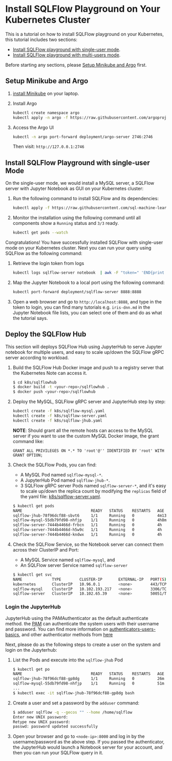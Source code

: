 # Install SQLFlow Playground on Your Kubernetes Cluster

This is a tutorial on how to install SQLFlow playground on your Kubernetes, this tutorial includes two sections:

- [Install SQLFlow playground with single-user mode](#install-sqlflow-with-single-user).
- [Install SQLFlow playground with multi-users mode](#install-sqlflow-with-multi-users).

Before starting any sections, please [Setup Minikube and Argo](#setup-minikube-and-argo) first.

## Setup Minikube and Argo

1. [install Minikube](https://kubernetes.io/docs/tasks/tools/install-minikube/) on your laptop.
1. Install Argo

    ``` bash
    kubectl create namespace argo
    kubectl apply -n argo -f https://raw.githubusercontent.com/argoproj/argo/v2.7.7/manifests/install.yaml
    ```

1. Access the Argo UI

    ``` bash
    kubectl -n argo port-forward deployment/argo-server 2746:2746
    ```

    Then visit: `http://127.0.0.1:2746`

## Install SQLFlow Playground with single-user Mode

On the single-user mode, we would install a MySQL server, a SQLFlow server with Jupyter Notebook as GUI on your Kubernetes cluster:

1. Run the following command to install SQLFlow and its dependencies:

    ``` bash
    kubectl apply -f https://raw.githubusercontent.com/sql-machine-learning/sqlflow/develop/doc/run/k8s/install-sqlflow.yaml
    ```

1. Monitor the installation using the following command until all components show a `Running` status and `3/3` ready.

    ``` bash
    kubectl get pods --watch
    ```

Congratulations! You have successfully installed SQLFlow with single-user
mode on your Kubernetes cluster. Next you can run your query using SQLFlow as the following command:

1. Retrieve the login token from logs

    ``` bash
    kubectl logs sqlflow-server notebook  | awk -F "token=" 'END{print $2}'
    ```

1. Map the Jupyter Notebook to a local port using the following command:

    ``` bash
    kubectl port-forward deployment/sqlflow-server 8888:8888
    ```

1. Open a web browser and go to `http://localhost:8888`, and type in the token to login, you can find many tutorials e.g. `iris-dnn.md` in the Jupyter Notebook file lists,
you can select one of them and do as what the tutorial says.

## Deploy the SQLFlow Hub

This section will deploys
SQLFlow Hub using JupyterHub to serve Jupyter notebook for multiple users, 
and easy to scale up/down the SQLFlow gRPC server according to workload.

1. Build the SQLFlow Hub Docker image and push to a registry server that the Kubernetes Note can access it.
    ``` bash
    $ cd k8s/sqlflowhub
    $ docker build -t <your-repo>/sqlflowhub .
    $ docker push <your-repo>/sqlflowhub
    ```

1. Deploy the MySQL, SQLFlow gRPC server and JupyterHub step by step:

    ``` bash
    kubectl create -f k8s/sqlflow-mysql.yaml
    kubectl create -f k8s/sqlflow-server.yaml
    kubectl create -f k8s/sqlflow-jhub.yaml
    ```

    **NOTE**: Should grant all the remote hosts can access to the MySQL server if you want to use the custom MySQL Docker image, the grant command like:
    ``` text 
    GRANT ALL PRIVILEGES ON *.* TO 'root'@'' IDENTIFIED BY 'root' WITH GRANT OPTION;
    ```

1. Check the SQLFlow Pods, you can find:
    - A MySQL Pod named `sqlflow-mysql-*`.
    - A JupyterHub Pod named `sqlflow-jhub-*`.
    - 3 SQLFlow gRPC server Pods named `sqlflow-server-*`, and it's easy to scale up/down the replica count by modifying the `replicas` field of the yaml file: [k8s/sqlflow-server.yaml](https://github.com/sql-machine-learning/sqlflow/tree/develop/doc/k8s/sqlflow-server.yaml).
    ``` bash
    $ kubectl get pods
    NAME                              READY   STATUS    RESTARTS   AGE
    sqlflow-jhub-78f96dcf88-sbvt6     1/1     Running   0          4m13s
    sqlflow-mysql-55db79fd98-nhfjp    1/1     Running   0          4h8m
    sqlflow-server-7444b4466d-frbcn   1/1     Running   0          4h
    sqlflow-server-7444b4466d-h5w9c   1/1     Running   0          4h
    sqlflow-server-7444b4466d-kndwx   1/1     Running   0          4h
    ```

1.  Check the SQLFlow Service, so the Notebook server can connect them across their ClusterIP and Port:
    - A MySQL Service named `sqlflow-mysql`, and
    - An SQLFlow server Service named `sqlflow-server`

    ``` bash
    $ kubectl get svc
    NAME             TYPE        CLUSTER-IP       EXTERNAL-IP   PORT(S)     AGE
    kubernetes       ClusterIP   10.96.0.1        <none>        443/TCP     29d
    sqlflow-mysql    ClusterIP   10.102.193.217   <none>        3306/TCP    6h4m
    sqlflow-server   ClusterIP   10.102.65.39     <none>        50051/TCP   5h56m
    ```

### Login the JupyterHub

JupyterHub using the PAMAuthenticator as the default authenticate method. the [PAM](https://en.wikipedia.org/wiki/Linux_PAM) can authenticate the system users with their username and password. You can find more information on [authenticators-users-basics](https://jupyterhub.readthedocs.io/en/stable/getting-started/authenticators-users-basics.html), and other authenticator methods from [here](https://github.com/jupyterhub/jupyterhub/wiki/Authenticators)

Next, please do as the following steps to create a user on the system and login on the Jupyterhub:

1. List the Pods and execute into the `sqlflow-jhub` Pod
    ``` bash
    $ kubectl get po
    NAME                              READY   STATUS    RESTARTS   AGE
    sqlflow-jhub-78f96dcf88-gp8dg     1/1     Running   0          26m
    sqlflow-mysql-55db79fd98-nhfjp    1/1     Running   0          51m
    ...
    $ kubectl exec -it sqlflow-jhub-78f96dcf88-gp8dg bash 
    ```

1. Create a user and set a password by the `adduser` command:
    ``` bash
    $ adduser sqlflow -q --gecos "" --home /home/sqlflow
    Enter new UNIX password:
    Retype new UNIX password:
    passwd: password updated successfully
    ```

1. Open your browser and go to `<node-ip>:8000` and log in by the username/password as the above step. If you passed the authenticator, the JupyterHub would launch a Notebook server for your account, and then you can run your SQLFlow query in it.
